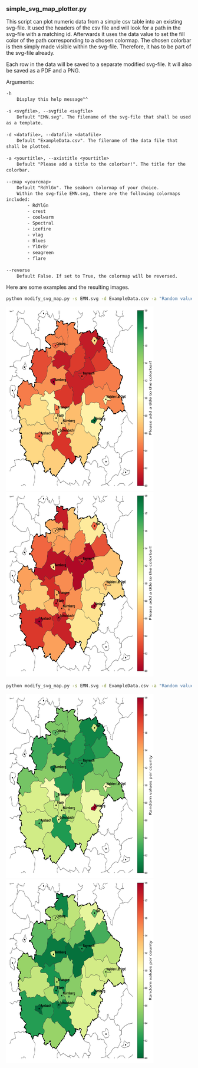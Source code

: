 ### simple_svg_map_plotter.py

This script can plot numeric data from a simple csv table into an existing svg-file.
It used the headers of the csv file and will look for a path in the svg-file with a matching id.
Afterwards it uses the data value to set the fill color of the path corresponding to a chosen colormap.
The chosen colorbar is then simply made visible within the svg-file. Therefore, it has to be part of the svg-file already.

Each row in the data will be saved to a separate modified svg-file. It will also be saved as a PDF and a PNG.

Arguments:
    
    -h
        Display this help message^^

    -s <svgfile>, --svgfile <svgfile>
        Default "EMN.svg". The filename of the svg-file that shall be used as a template.

    -d <datafile>, --datafile <datafile>
        Default "ExampleData.csv". The filename of the data file that shall be plotted.

    -a <yourtitle>, --axistitle <yourtitle>
        Default "Please add a title to the colorbar!". The title for the colorbar.

    --cmap <yourcmap>
        Default "RdYlGn". The seaborn colormap of your choice.
        Within the svg-file EMN.svg, there are the following colormaps included:
            - RdYlGn
            - crest
            - coolwarm
            - Spectral
            - icefire
            - vlag
            - Blues
            - YlOrBr
            - seagreen
            - flare

    --reverse
        Default False. If set to True, the colormap will be reversed.

Here are some examples and the resulting images.

```cmd
python modify_svg_map.py -s EMN.svg -d ExampleData.csv -a "Random values per county"
```
<img height="500" src="img\EMN_ExampleData.0.svg" width="400"/>
<img height="500" src="img\EMN_ExampleData.1.svg" width="400"/>

```cmd
python modify_svg_map.py -s EMN.svg -d ExampleData.csv -a "Random values per county" --reverse
```
<img height="500" src="img\EMN_ExampleData.0_reversed.svg" width="400"/>
<img height="500" src="img\EMN_ExampleData.1_reversed.svg" width="400"/>
